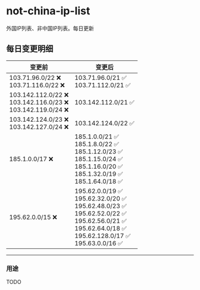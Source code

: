 # not-china-ip-list
外国IP列表、非中国IP列表。每日更新

每日变更明细
--------------------
|  变更前   | 变更后 |
|  ----  | ----  |
|  103.71.96.0/22 :x: <br> 103.71.116.0/22 :x: <br> | 103.71.96.0/21 :white_check_mark: <br> 103.71.112.0/21 :white_check_mark: <br>  | 
|  103.142.112.0/22 :x: <br> 103.142.116.0/23 :x: <br> 103.142.119.0/24 :x: <br> | 103.142.112.0/21 :white_check_mark: | 
|  103.142.124.0/23 :x: <br> 103.142.127.0/24 :x: <br> | 103.142.124.0/22 :white_check_mark: | 
|  185.1.0.0/17 :x:  | 185.1.0.0/21 :white_check_mark: <br> 185.1.8.0/22 :white_check_mark: <br> 185.1.12.0/23 :white_check_mark: <br> 185.1.15.0/24 :white_check_mark: <br> 185.1.16.0/20 :white_check_mark: <br> 185.1.32.0/19 :white_check_mark: <br> 185.1.64.0/18 :white_check_mark: <br>  | 
|  195.62.0.0/15 :x:  | 195.62.0.0/19 :white_check_mark: <br> 195.62.32.0/20 :white_check_mark: <br> 195.62.48.0/23 :white_check_mark: <br> 195.62.52.0/22 :white_check_mark: <br> 195.62.56.0/21 :white_check_mark: <br> 195.62.64.0/18 :white_check_mark: <br> 195.62.128.0/17 :white_check_mark: <br> 195.63.0.0/16 :white_check_mark: <br>  | 

--------------------
### 用途
TODO
